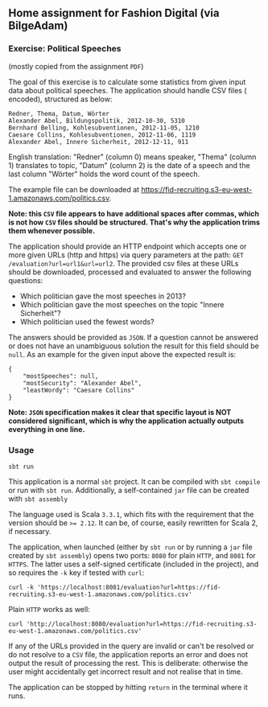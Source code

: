 ## Home assignment for Fashion Digital (via BilgeAdam)

### Exercise: Political Speeches
(mostly copied from the assignment `PDF`)

The goal of this exercise is to calculate some statistics from given input data about political speeches. The application should handle CSV files ( encoded), structured as below:

```
Redner, Thema, Datum, Wörter
Alexander Abel, Bildungspolitik, 2012-10-30, 5310
Bernhard Belling, Kohlesubventionen, 2012-11-05, 1210
Caesare Collins, Kohlesubventionen, 2012-11-06, 1119
Alexander Abel, Innere Sicherheit, 2012-12-11, 911
```
English translation: "Redner" (column 0) means speaker, "Thema" (column 1) translates to topic, "Datum" (column 2) is the date of a speech and the last column "Wörter" holds the word count of the speech.

The example file can be downloaded at https://fid-recruiting.s3-eu-west-1.amazonaws.com/politics.csv.

**Note: this `CSV` file appears to have additional spaces after commas, which is not how `CSV` files should be structured. That's why the application trims them whenever possible.**

The application should provide an HTTP endpoint which accepts one or more given URLs (http and https) via query parameters at the path: `GET /evaluation?url=url1&url=url2`. The provided csv files at these URLs should be downloaded, processed and evaluated to answer the following questions:

- Which politician gave the most speeches in 2013?
- Which politician gave the most speeches on the topic "Innere Sicherheit"?
- Which politician used the fewest words?

The answers should be provided as `JSON`. If a question cannot be answered or does not have an unambiguous solution the result for this field should be `null`. As an example for the given input above the expected result is:

```
{
    "mostSpeeches": null,
    "mostSecurity": "Alexander Abel",
    "leastWordy": "Caesare Collins"
}
```

**Note: `JSON` specification makes it clear that specific layout is NOT considered significant, which is why the application actually outputs everything in one line.**

### Usage

```
sbt run
```

This application is a normal `sbt` project. It can be compiled with `sbt compile` or run with `sbt run`. Additionally, a self-contained `jar` file can be created with `sbt assembly`

The language used is Scala `3.3.1`, which fits with the requirement that the version should be `>= 2.12`. It can be, of course, easily rewritten for Scala 2, if necessary.

The application, when launched (either by `sbt run` or by running a `jar` file created by `sbt assembly`) opens two ports: `8080` for plain `HTTP`, and `8081` for `HTTPS`. The latter uses a self-signed certificate (included in the project), and so requires the `-k` key if tested with `curl`:

```
curl -k 'https://localhost:8081/evaluation?url=https://fid-recruiting.s3-eu-west-1.amazonaws.com/politics.csv'
```

Plain `HTTP` works as well:

```
curl 'http://localhost:8080/evaluation?url=https://fid-recruiting.s3-eu-west-1.amazonaws.com/politics.csv'
```

If any of the URLs provided in the query are invalid or can't be resolved or do not resolve to a `CSV` file, the application reports an error and does not output the result of processing the rest. This is deliberate: otherwise the user might accidentally get incorrect result and not realise that in time.

The application can be stopped by hitting `return` in the terminal where it runs.
